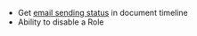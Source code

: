 - Get [email sending status](https://discuss.epaas.xyz/t/communication-delivery-status-bulk-email-status/11941) in document timeline
- Ability to disable a Role
